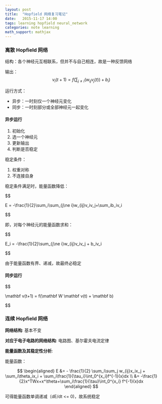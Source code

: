 ```yaml
---
layout: post
title:  "Hopfield 网络复习笔记"
date:   2015-11-17 14:00
tags: learning hopfield neural_network 
categories: note learning
math_support: mathjax
---
```


### 离散 Hopfield 网络

结构：各个神经元互相联系，但并不与自己相连，故是一种反馈网络

输出：$$v_i(t+1) = f(\sum_{j\ne i}(w_{ij}v_j(t)) + b_i)$$

运行方式：

- 异步：一时刻仅一个神经元变化
- 同步：一时刻部分或全部神经元一起变化

#### 异步运行

1. 初始化
2. 选一个神经元
3. 更新输出
4. 判断是否稳定

稳定条件：

1. 权重对称
2. 不连接自身

稳定条件满足时，能量函数降低：

$$

E = -\frac{1}{2}\sum_i\sum_{j\ne i}w_{ij}v_iv_j+\sum_ib_iv_i

$$

即，对每个神经元的能量函数求和：

$$


E_i = -\frac{1}{2}\sum_{j\ne i}w_{ij}v_iv_j + b_iv_i


$$

由于能量函数有界、递减，故最终必稳定

#### 同步运行

$$

\mathbf v(t+1) = f(\mathbf W \mathbf v(t) + \mathbf b)

$$

### 连续 Hopfield 网络

**网络结构**: 基本不变

**对应于电子电路的网络结构**: 电路图、基尔霍夫电流定律

**能量函数及其稳定性分析**:

能量函数：

$$
\begin{aligned}
E &= - \frac{1}{2} \sum_i\sum_j w_{ij}x_ix_j + \sum_i\theta_ix_i +
\sum_i\frac{1}{\tau_i}\int_0^{x_i}f^{-1}(x)dx \\
&= -\frac{1}{2}x^TWx+x^\theta+\sum_i\frac{1}{\tau}\int_0^{x_i} f^{-1}(x)dx
\end{aligned}
$$

可得能量函数单调递减（dE/dt <= 0)，故系统稳定

